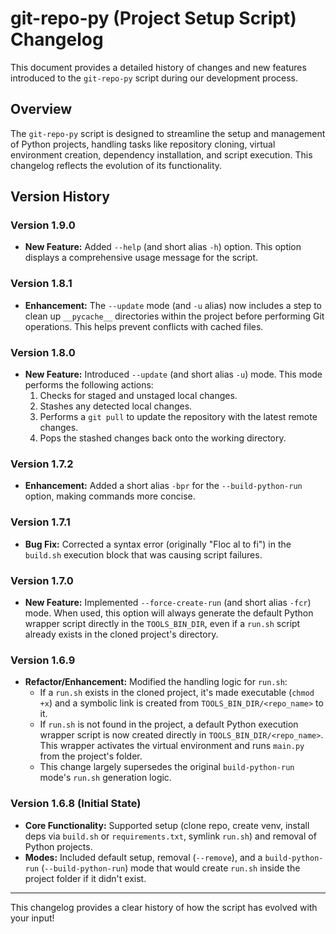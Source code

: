 # git-repo-py (Project Setup Script) Changelog

This document provides a detailed history of changes and new features introduced to the `git-repo-py` script during our development process.

## Overview

The `git-repo-py` script is designed to streamline the setup and management of Python projects, handling tasks like repository cloning, virtual environment creation, dependency installation, and script execution. This changelog reflects the evolution of its functionality.

## Version History

### Version 1.9.0

* **New Feature:** Added `--help` (and short alias `-h`) option.  This option displays a comprehensive usage message for the script.

### Version 1.8.1

* **Enhancement:** The `--update` mode (and `-u` alias) now includes a step to clean up `__pycache__` directories within the project before performing Git operations. This helps prevent conflicts with cached files.

### Version 1.8.0

* **New Feature:** Introduced `--update` (and short alias `-u`) mode. This mode performs the following actions:
    1. Checks for staged and unstaged local changes.
    2. Stashes any detected local changes.
    3. Performs a `git pull` to update the repository with the latest remote changes.
    4. Pops the stashed changes back onto the working directory.

### Version 1.7.2

* **Enhancement:** Added a short alias `-bpr` for the `--build-python-run` option, making commands more concise.

### Version 1.7.1

* **Bug Fix:** Corrected a syntax error (originally "Floc al to fi") in the `build.sh` execution block that was causing script failures.

### Version 1.7.0

* **New Feature:** Implemented `--force-create-run` (and short alias `-fcr`) mode. When used, this option will always generate the default Python wrapper script directly in the `TOOLS_BIN_DIR`, even if a `run.sh` script already exists in the cloned project's directory.

### Version 1.6.9

* **Refactor/Enhancement:** Modified the handling logic for `run.sh`:
    * If a `run.sh` exists in the cloned project, it's made executable (`chmod +x`) and a symbolic link is created from `TOOLS_BIN_DIR/<repo_name>` to it.
    * If `run.sh` is not found in the project, a default Python execution wrapper script is now created directly in `TOOLS_BIN_DIR/<repo_name>`. This wrapper activates the virtual environment and runs `main.py` from the project's folder.
    * This change largely supersedes the original `build-python-run` mode's `run.sh` generation logic.

### Version 1.6.8 (Initial State)

* **Core Functionality:** Supported setup (clone repo, create venv, install deps via `build.sh` or `requirements.txt`, symlink `run.sh`) and removal of Python projects.
* **Modes:** Included default setup, removal (`--remove`), and a `build-python-run` (`--build-python-run`) mode that would create `run.sh` inside the project folder if it didn't exist.

---

This changelog provides a clear history of how the script has evolved with your input!
